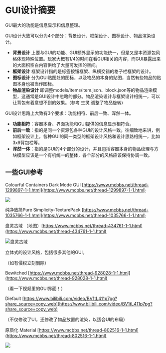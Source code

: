 # GUI设计摘要

GUI最大的功能是信息显示和信息整理。

GUI设计大致可以分为4个部分：背景设计、框架设计、图标设计、物品渲染设计。

- **背景设计** 上要与GUI的功能、GUI额外显示的功能统一，但是又是本资源包风格体现特殊位置。玩家大概有1/4的时间在看GUI相关的内容，而GUI暴露出来的大面积空白内容供给了大量可发挥的空间。
- **框架设计** 框架设计指的是标签按钮框架、纵横交错的格子栏框架的设计。
- **图标设计** 分为GUI贴图处的图标，以及物品的本身的贴图，当然有些物品的贴图本身也被当作图标。
- **物品渲染设计** 即调整models/items/item.json、block.json等的物品渲染模型，这通常是GUI设计中忽略的部分。物品渲染设计与框架设计相统一，可以让背包有着意想不到的效果。(参考 生灵 调整了物品旋转)

GUI设计思路上大致有3个要求：功能相符、前后一致、浑然一体。

- **功能相符**：容器本身、界面功能和GUI提供的信息显示相符合。
- **前后一致**：指的是同一个资源包各种GUI的设计风格一致。往细致地来讲，例如框架设计上，各种GUI的同一类型的框架设计风格和设计思路相统一，比如3x9背包栏等。
- **浑然一体**：指的是GUI的4个部分的设计，并且包括容器本身的物品纹理与方块模型应该是一个有机统一的整体，各个部分的风格应该保持协调一致。

## 一些GUI参考

Colourful Containers Dark Mode GUI [https://www.mcbbs.net/thread-1299897-1-1.html](https://www.mcbbs.net/thread-1299897-1-1.html)

![](https://s2.loli.net/2022/01/31/iv2HZaxQymCWJzd.png)

纯净致简Pure Simplicity-TexturePack [https://www.mcbbs.net/thread-1035766-1-1.html](https://www.mcbbs.net/thread-1035766-1-1.html)

盘灵古域 （地图）[https://www.mcbbs.net/thread-434761-1-1.html](https://www.mcbbs.net/thread-434761-1-1.html)

![盘灵古域](https://s4.ax1x.com/2022/02/06/Hu2rND.png)

立体式的设计风格，包括很多其他的GUI。

（如有侵权立刻删除）

Bewitched [https://www.mcbbs.net/thread-928028-1-1.html](https://www.mcbbs.net/thread-928028-1-1.html)

（看一下视频里的GUI界面！）

Diefault  [https://www.bilibili.com/video/BV1tL411p7pg?share_source=copy_web](https://www.bilibili.com/video/BV1tL411p7pg?share_source=copy_web)

（不仅修改了UI，还修改了物品放置的渲染，以适合UI的布局）

原质化 Material [https://www.mcbbs.net/thread-802516-1-1.html](https://www.mcbbs.net/thread-802516-1-1.html)

![](https://attachment.mcbbs.net/data/myattachment/forum/201809/18/100916v4pbpbiskp0600pw.png.thumb.jpg)


